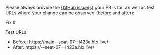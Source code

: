Please always provide the [GitHub issue(s)](../issues) your PR is for, as well as test URLs where your change can be observed (before and after):

Fix #<gh-issue-id>

Test URLs:
- Before: https://main--seat-07--l423a.hlx.live/
- After: https://<branch>--seat-07--l423a.hlx.live/
